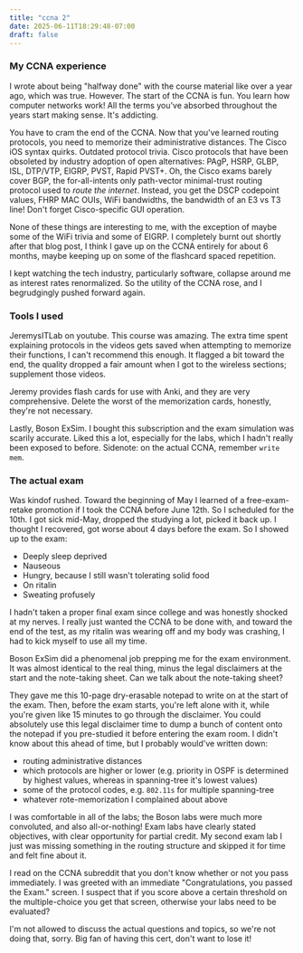 ```yaml
---
title: "ccna 2"
date: 2025-06-11T18:29:48-07:00
draft: false
---
```


### My CCNA experience

I wrote about being "halfway done" with the course material like over a year ago, which was true. However. The start of the CCNA is fun. You learn how computer networks work! All the terms you've absorbed throughout the years start making sense. It's addicting.

You have to cram the end of the CCNA. Now that you've learned routing protocols, you need to memorize their administrative distances. The Cisco iOS syntax quirks. Outdated protocol trivia. Cisco protocols that have been obsoleted by industry adoption of open alternatives: PAgP, HSRP, GLBP, ISL, DTP/VTP, EIGRP, PVST, Rapid PVST+. Oh, the Cisco exams barely cover BGP, the for-all-intents only path-vector minimal-trust routing protocol used to *route the internet*. Instead, you get the DSCP codepoint values, FHRP MAC OUIs, WiFi bandwidths, the bandwidth of an E3 vs T3 line! Don't forget Cisco-specific GUI operation.

None of these things are interesting to me, with the exception of maybe some of the WiFi trivia and some of EIGRP. I completely burnt out shortly after that blog post, I think I gave up on the CCNA entirely for about 6 months, maybe keeping up on some of the flashcard spaced repetition.

I kept watching the tech industry, particularly software, collapse around me as interest rates renormalized. So the utility of the CCNA rose, and I begrudgingly pushed forward again.


### Tools I used

JeremysITLab on youtube. This course was amazing. The extra time spent explaining protocols in the videos gets saved when attempting to memorize their functions, I can't recommend this enough. It flagged a bit toward the end, the quality dropped a fair amount when I got to the wireless sections; supplement those videos.

Jeremy provides flash cards for use with Anki, and they are very comprehensive. Delete the worst of the memorization cards, honestly, they're not necessary.

Lastly, Boson ExSim. I bought this subscription and the exam simulation was scarily accurate. Liked this a lot, especially for the labs, which I hadn't really been exposed to before. Sidenote: on the actual CCNA, remember `write mem`.


### The actual exam

Was kindof rushed. Toward the beginning of May I learned of a free-exam-retake promotion if I took the CCNA before June 12th. So I scheduled for the 10th. I got sick mid-May, dropped the studying a lot, picked it back up. I thought I recovered, got worse about 4 days before the exam. So I showed up to the exam:

- Deeply sleep deprived
- Nauseous
- Hungry, because I still wasn't tolerating solid food
- On ritalin
- Sweating profusely

I hadn't taken a proper final exam since college and was honestly shocked at my nerves. I really just wanted the CCNA to be done with, and toward the end of the test, as my ritalin was wearing off and my body was crashing, I had to kick myself to use all my time.

Boson ExSim did a phenomenal job prepping me for the exam environment. It was almost identical to the real thing, minus the legal disclaimers at the start and the note-taking sheet. Can we talk about the note-taking sheet?

They gave me this 10-page dry-erasable notepad to write on at the start of the exam. Then, before the exam starts, you're left alone with it, while you're given like 15 minutes to go through the disclaimer. You could absolutely use this legal disclaimer time to dump a bunch of content onto the notepad if you pre-studied it before entering the exam room. I didn't know about this ahead of time, but I probably would've written down:

- routing administrative distances
- which protocols are higher or lower (e.g. priority in OSPF is determined by highest values, whereas in spanning-tree it's lowest values)
- some of the protocol codes, e.g. `802.11s` for multiple spanning-tree
- whatever rote-memorization I complained about above

I was comfortable in all of the labs; the Boson labs were much more convoluted, and also all-or-nothing! Exam labs have clearly stated objectives, with clear opportunity for partial credit. My second exam lab I just was missing something in the routing structure and skipped it for time and felt fine about it.

I read on the CCNA subreddit that you don't know whether or not you pass immediately. I was greeted with an immediate "Congratulations, you passed the Exam." screen. I suspect that if you score above a certain threshold on the multiple-choice you get that screen, otherwise your labs need to be evaluated?

I'm not allowed to discuss the actual questions and topics, so we're not doing that, sorry. Big fan of having this cert, don't want to lose it!
